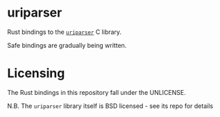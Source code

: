 # uriparser

Rust bindings to the [`uriparser`](https://github.com/uriparser/uriparser) C library.

Safe bindings are gradually being written.

# Licensing

The Rust bindings in this repository fall under the UNLICENSE.

N.B. The `uriparser` library itself is BSD licensed - see its repo for details
